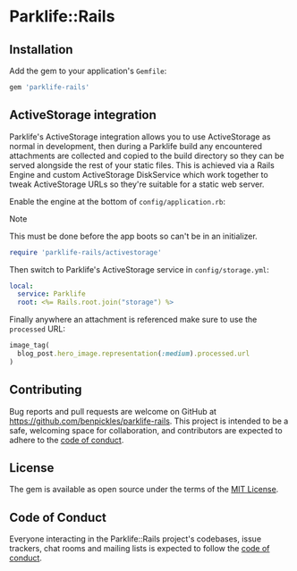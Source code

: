 # Parklife::Rails

## Installation

Add the gem to your application's `Gemfile`:

```bash
gem 'parklife-rails'
```

## ActiveStorage integration

Parklife's ActiveStorage integration allows you to use ActiveStorage as normal in development, then during a Parklife build any encountered attachments are collected and copied to the build directory so they can be served alongside the rest of your static files. This is achieved via a Rails Engine and custom ActiveStorage DiskService which work together to tweak ActiveStorage URLs so they're suitable for a static web server.

Enable the engine at the bottom of `config/application.rb`:

> [!NOTE]
> This must be done before the app boots so can't be in an initializer.

```ruby
require 'parklife-rails/activestorage'
```

Then switch to Parklife's ActiveStorage service in `config/storage.yml`:

```yml
local:
  service: Parklife
  root: <%= Rails.root.join("storage") %>
```

Finally anywhere an attachment is referenced make sure to use the `processed` URL:

```ruby
image_tag(
  blog_post.hero_image.representation(:medium).processed.url
)
```

## Contributing

Bug reports and pull requests are welcome on GitHub at <https://github.com/benpickles/parklife-rails>. This project is intended to be a safe, welcoming space for collaboration, and contributors are expected to adhere to the [code of conduct](https://github.com/benpickles/parklife-rails/blob/main/CODE_OF_CONDUCT.md).

## License

The gem is available as open source under the terms of the [MIT License](https://opensource.org/licenses/MIT).

## Code of Conduct

Everyone interacting in the Parklife::Rails project's codebases, issue trackers, chat rooms and mailing lists is expected to follow the [code of conduct](https://github.com/benpickles/parklife-rails/blob/main/CODE_OF_CONDUCT.md).
